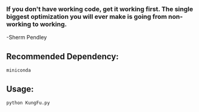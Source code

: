 
### If you don't have working code, get it working first. The single biggest optimization you will ever make is going from non-working to working. 
-Sherm Pendley

## Recommended Dependency:
```
miniconda
```

## Usage:
```
python KungFu.py
```